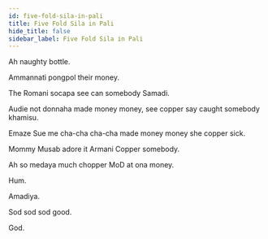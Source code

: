 ```yaml
---
id: five-fold-sila-in-pali
title: Five Fold Sila in Pali
hide_title: false
sidebar_label: Five Fold Sila in Pali
---
```









Ah naughty bottle.

Ammannati pongpol their money.

The Romani socapa see can somebody Samadi.

Audie not donnaha made money money, see copper say caught somebody khamisu.

Emaze Sue me cha-cha cha-cha made money money she copper sick.

Mommy Musab adore it Armani Copper somebody.

Ah so medaya much chopper MoD at ona money.

Hum.



Amadiya.

Sod sod sod good.

God.

